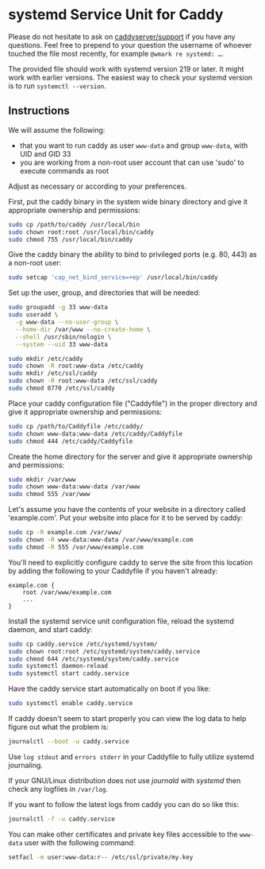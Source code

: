 # systemd Service Unit for Caddy

Please do not hesitate to ask on
[caddyserver/support](https://gitter.im/caddyserver/support)
if you have any questions. Feel free to prepend to your question
the username of whoever touched the file most recently, for example
`@wmark re systemd: …`.

The provided file should work with systemd version 219 or later. It might work with earlier versions.
The easiest way to check your systemd version is to run `systemctl --version`.

## Instructions

We will assume the following:

* that you want to run caddy as user `www-data` and group `www-data`, with UID and GID 33
* you are working from a non-root user account that can use 'sudo' to execute commands as root

Adjust as necessary or according to your preferences.

First, put the caddy binary in the system wide binary directory and give it
appropriate ownership and permissions:

```bash
sudo cp /path/to/caddy /usr/local/bin
sudo chown root:root /usr/local/bin/caddy
sudo chmod 755 /usr/local/bin/caddy
```

Give the caddy binary the ability to bind to privileged ports (e.g. 80, 443) as a non-root user:

```bash
sudo setcap 'cap_net_bind_service=+ep' /usr/local/bin/caddy
```

Set up the user, group, and directories that will be needed:

```bash
sudo groupadd -g 33 www-data
sudo useradd \
  -g www-data --no-user-group \
  --home-dir /var/www --no-create-home \
  --shell /usr/sbin/nologin \
  --system --uid 33 www-data

sudo mkdir /etc/caddy
sudo chown -R root:www-data /etc/caddy
sudo mkdir /etc/ssl/caddy
sudo chown -R root:www-data /etc/ssl/caddy
sudo chmod 0770 /etc/ssl/caddy
```

Place your caddy configuration file ("Caddyfile") in the proper directory
and give it appropriate ownership and permissions:

```bash
sudo cp /path/to/Caddyfile /etc/caddy/
sudo chown www-data:www-data /etc/caddy/Caddyfile
sudo chmod 444 /etc/caddy/Caddyfile
```

Create the home directory for the server and give it appropriate ownership
and permissions:

```bash
sudo mkdir /var/www
sudo chown www-data:www-data /var/www
sudo chmod 555 /var/www
```

Let's assume you have the contents of your website in a directory called 'example.com'.
Put your website into place for it to be served by caddy:

```bash
sudo cp -R example.com /var/www/
sudo chown -R www-data:www-data /var/www/example.com
sudo chmod -R 555 /var/www/example.com
```

You'll need to explicitly configure caddy to serve the site from this location by adding
the following to your Caddyfile if you haven't already:

```
example.com {
    root /var/www/example.com
    ...
}
```

Install the systemd service unit configuration file, reload the systemd daemon,
and start caddy:

```bash
sudo cp caddy.service /etc/systemd/system/
sudo chown root:root /etc/systemd/system/caddy.service
sudo chmod 644 /etc/systemd/system/caddy.service
sudo systemctl daemon-reload
sudo systemctl start caddy.service
```

Have the caddy service start automatically on boot if you like:

```bash
sudo systemctl enable caddy.service
```

If caddy doesn't seem to start properly you can view the log data to help figure out what the problem is:

```bash
journalctl --boot -u caddy.service
```

Use `log stdout` and `errors stderr` in your Caddyfile to fully utilize systemd journaling.

If your GNU/Linux distribution does not use *journald* with *systemd* then check any logfiles in `/var/log`.

If you want to follow the latest logs from caddy you can do so like this:

```bash
journalctl -f -u caddy.service
```

You can make other certificates and private key files accessible to the `www-data` user with the following command:

```bash
setfacl -m user:www-data:r-- /etc/ssl/private/my.key
```
